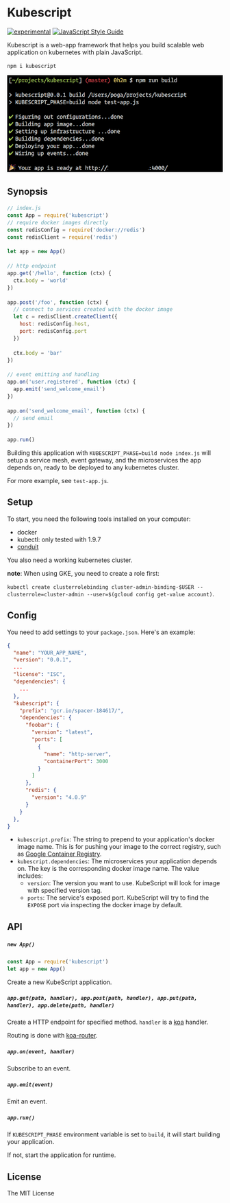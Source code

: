 # Kubescript

[![experimental](http://badges.github.io/stability-badges/dist/experimental.svg)](http://github.com/badges/stability-badges)
[![JavaScript Style Guide](https://img.shields.io/badge/code_style-standard-brightgreen.svg)](https://standardjs.com)

Kubescript is a web-app framework that helps you build scalable web application on kubernetes with plain JavaScript.

`npm i kubescript`

![preview](./assets/cli.png)

## Synopsis

```javascript
// index.js
const App = require('kubescript')
// require docker images directly
const redisConfig = require('docker://redis')
const redisClient = require('redis')

let app = new App()

// http endpoint
app.get('/hello', function (ctx) {
  ctx.body = 'world'
})

app.post('/foo', function (ctx) {
  // connect to services created with the docker image
  let c = redisClient.createClient({
    host: redisConfig.host,
    port: redisConfig.port
  })

  ctx.body = 'bar'
})

// event emitting and handling
app.on('user.registered', function (ctx) {
  app.emit('send_welcome_email')
})

app.on('send_welcome_email', function (ctx) {
  // send email
})

app.run()
```

Building this application with `KUBESCRIPT_PHASE=build node index.js` will setup a service mesh, event gateway, and the microservices the app depends on, ready to be deployed to any kubernetes cluster.

For more example, see `test-app.js`.

## Setup

To start, you need the following tools installed on your computer:

* docker
* kubectl: only tested with 1.9.7
* [conduit](https://conduit.io/)

You also need a working kubernetes cluster.

**note**: When using GKE, you need to create a role first:

`kubectl create clusterrolebinding cluster-admin-binding-$USER --clusterrole=cluster-admin --user=$(gcloud config get-value account)`.

## Config

You need to add settings to your `package.json`. Here's an example:

```json
{
  "name": "YOUR_APP_NAME",
  "version": "0.0.1",
  ...
  "license": "ISC",
  "dependencies": {
    ...
  },
  "kubescript": {
    "prefix": "gcr.io/spacer-184617/",
    "dependencies": {
      "foobar": {
        "version": "latest",
        "ports": [
          {
            "name": "http-server",
            "containerPort": 3000
          }
        ]
      },
      "redis": {
        "version": "4.0.9"
      }
    }
  },
}
```

* `kubescript.prefix`: The string to prepend to your application's docker image name. This is for pushing your image to the correct registry, such as [Google Container Registry](https://cloud.google.com/container-registry/).
* `kubescript.dependencies`: The microservices your application depends on. The key is the corresponding docker image name. The value includes:
  * `version`: The version you want to use. KubeScript will look for image with specified version tag.
  * `ports`: The service's exposed port. KubeScript will try to find the `EXPOSE` port via inspecting the docker image by default.

## API

##### `new App()`

```javascript
const App = require('kubescript')
let app = new App()
```

Create a new KubeScript application.

##### `app.get(path, handler), app.post(path, handler), app.put(path, handler), app.delete(path, handler)`

Create a HTTP endpoint for specified method. `handler` is a [koa](https://koajs.com/) handler.

Routing is done with [koa-router](https://github.com/alexmingoia/koa-router).

##### `app.on(event, handler)`

Subscribe to an event.

##### `app.emit(event)`

Emit an event.

##### `app.run()`

If `KUBESCRIPT_PHASE` environment variable is set to `build`, it will start building your application.

If not, start the application for runtime.

## License

The MIT License

